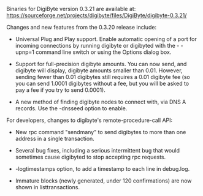 Binaries for DigiByte version 0.3.21 are available at:
  https://sourceforge.net/projects/digibyte/files/DigiByte/digibyte-0.3.21/

Changes and new features from the 0.3.20 release include:

* Universal Plug and Play support.  Enable automatic opening of a port for incoming connections by running digibyte or digibyted with the - -upnp=1 command line switch or using the Options dialog box.

* Support for full-precision digibyte amounts.  You can now send, and digibyte will display, digibyte amounts smaller than 0.01.  However, sending fewer than 0.01 digibytes still requires a 0.01 digibyte fee (so you can send 1.0001 digibytes without a fee, but you will be asked to pay a fee if you try to send 0.0001).

* A new method of finding digibyte nodes to connect with, via DNS A records. Use the -dnsseed option to enable.

For developers, changes to digibyte's remote-procedure-call API:

* New rpc command "sendmany" to send digibytes to more than one address in a single transaction.

* Several bug fixes, including a serious intermittent bug that would sometimes cause digibyted to stop accepting rpc requests. 

* -logtimestamps option, to add a timestamp to each line in debug.log.

* Immature blocks (newly generated, under 120 confirmations) are now shown in listtransactions.
